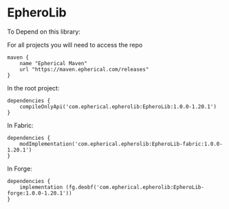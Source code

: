# EpheroLib

To Depend on this library: 

For all projects you will need to access the repo

```
maven {
    name "Epherical Maven"
    url "https://maven.epherical.com/releases"
}
```

In the root project:

```
dependencies {
    compileOnlyApi('com.epherical.epherolib:EpheroLib:1.0.0-1.20.1')
}
```
In Fabric:
```
dependencies {
    modImplementation('com.epherical.epherolib:EpheroLib-fabric:1.0.0-1.20.1')
}
```
In Forge:
```
dependencies {
    implementation (fg.deobf('com.epherical.epherolib:EpheroLib-forge:1.0.0-1.20.1'))
}
```
